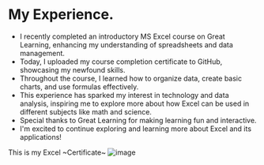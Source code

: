 # My Experience. 

* I recently completed an introductory MS Excel course on Great Learning, enhancing my understanding of spreadsheets and data management.  
* Today, I uploaded my course completion certificate to GitHub, showcasing my newfound skills.  
* Throughout the course, I learned how to organize data, create basic charts, and use formulas effectively.  
* This experience has sparked my interest in technology and data analysis, inspiring me to explore more about how Excel can be used in different subjects like math and science.   
* Special thanks to Great Learning for making learning fun and interactive.   
* I'm excited to continue exploring and learning more about Excel and its applications!  


This is my Excel ~Certificate~
![image](https://github.com/user-attachments/assets/460cdc9a-cef1-4d96-b91c-ee421e3df20b)

